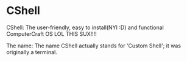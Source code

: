 # CShell
CShell: The user-friendly, easy to install(NYI :D) and functional ComputerCraft OS
LOL THIS SUX!!!!

The name:
The name CShell actually stands for 'Custom Shell'; it was originally a terminal.
